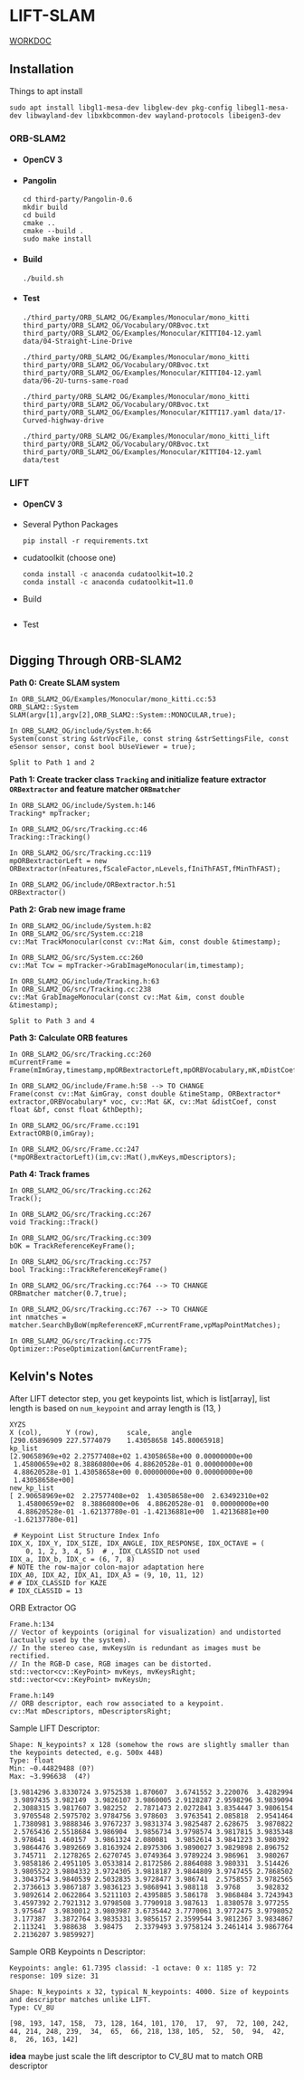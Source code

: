 # LIFT-SLAM

[WORKDOC](https://docs.google.com/document/d/1vHbQIUsuTtM1g_gCduerTWzS3t2Z4YODiUfZuolXTvg/edit
)

## Installation

Things to apt install

```
sudo apt install libgl1-mesa-dev libglew-dev pkg-config libegl1-mesa-dev libwayland-dev libxkbcommon-dev wayland-protocols libeigen3-dev
```

### ORB-SLAM2

- #### OpenCV 3 

- #### Pangolin

  ```
  cd third-party/Pangolin-0.6
  mkdir build
  cd build
  cmake ..
  cmake --build .
  sudo make install
  ```

- #### Build

  ```
  ./build.sh
  ```

- #### Test

  ```
  ./third_party/ORB_SLAM2_OG/Examples/Monocular/mono_kitti third_party/ORB_SLAM2_OG/Vocabulary/ORBvoc.txt third_party/ORB_SLAM2_OG/Examples/Monocular/KITTI04-12.yaml data/04-Straight-Line-Drive
  
  ./third_party/ORB_SLAM2_OG/Examples/Monocular/mono_kitti third_party/ORB_SLAM2_OG/Vocabulary/ORBvoc.txt third_party/ORB_SLAM2_OG/Examples/Monocular/KITTI04-12.yaml data/06-2U-turns-same-road
  
  ./third_party/ORB_SLAM2_OG/Examples/Monocular/mono_kitti third_party/ORB_SLAM2_OG/Vocabulary/ORBvoc.txt third_party/ORB_SLAM2_OG/Examples/Monocular/KITTI17.yaml data/17-Curved-highway-drive
  
  ./third_party/ORB_SLAM2_OG/Examples/Monocular/mono_kitti_lift third_party/ORB_SLAM2_OG/Vocabulary/ORBvoc.txt third_party/ORB_SLAM2_OG/Examples/Monocular/KITTI04-12.yaml data/test
  ```
  
  

### LIFT

- #### OpenCV 3

- Several Python Packages

  ```
  pip install -r requirements.txt
  ```

  

- cudatoolkit (choose one)

  ```
  conda install -c anaconda cudatoolkit=10.2
  conda install -c anaconda cudatoolkit=11.0
  ```

  

- Build

  ```
  ```

  

- Test

  ```
  ```

  

## Digging Through ORB-SLAM2

**Path 0: Create SLAM system**

```
In ORB_SLAM2_OG/Examples/Monocular/mono_kitti.cc:53
ORB_SLAM2::System SLAM(argv[1],argv[2],ORB_SLAM2::System::MONOCULAR,true);

In ORB_SLAM2_OG/include/System.h:66
System(const string &strVocFile, const string &strSettingsFile, const eSensor sensor, const bool bUseViewer = true);

Split to Path 1 and 2
```

**Path 1: Create tracker class `Tracking` and initialize feature extractor `ORBextractor` and feature matcher `ORBmatcher`**

```
In ORB_SLAM2_OG/include/System.h:146
Tracking* mpTracker;

In ORB_SLAM2_OG/src/Tracking.cc:46
Tracking::Tracking()

In ORB_SLAM2_OG/src/Tracking.cc:119
mpORBextractorLeft = new ORBextractor(nFeatures,fScaleFactor,nLevels,fIniThFAST,fMinThFAST);

In ORB_SLAM2_OG/include/ORBextractor.h:51
ORBextractor()
```

**Path 2: Grab new image frame**

```
In ORB_SLAM2_OG/include/System.h:82
In ORB_SLAM2_OG/src/System.cc:218
cv::Mat TrackMonocular(const cv::Mat &im, const double &timestamp);

In ORB_SLAM2_OG/src/System.cc:260
cv::Mat Tcw = mpTracker->GrabImageMonocular(im,timestamp);

In ORB_SLAM2_OG/include/Tracking.h:63
In ORB_SLAM2_OG/src/Tracking.cc:238
cv::Mat GrabImageMonocular(const cv::Mat &im, const double &timestamp);

Split to Path 3 and 4
```

**Path 3: Calculate ORB features**

```
In ORB_SLAM2_OG/src/Tracking.cc:260
mCurrentFrame = Frame(mImGray,timestamp,mpORBextractorLeft,mpORBVocabulary,mK,mDistCoef,mbf,mThDepth);

In ORB_SLAM2_OG/include/Frame.h:58 --> TO CHANGE
Frame(const cv::Mat &imGray, const double &timeStamp, ORBextractor* extractor,ORBVocabulary* voc, cv::Mat &K, cv::Mat &distCoef, const float &bf, const float &thDepth);

In ORB_SLAM2_OG/src/Frame.cc:191
ExtractORB(0,imGray);

In ORB_SLAM2_OG/src/Frame.cc:247
(*mpORBextractorLeft)(im,cv::Mat(),mvKeys,mDescriptors);
```

**Path 4: Track frames**

```
In ORB_SLAM2_OG/src/Tracking.cc:262
Track();

In ORB_SLAM2_OG/src/Tracking.cc:267
void Tracking::Track()

In ORB_SLAM2_OG/src/Tracking.cc:309
bOK = TrackReferenceKeyFrame();

In ORB_SLAM2_OG/src/Tracking.cc:757
bool Tracking::TrackReferenceKeyFrame()

In ORB_SLAM2_OG/src/Tracking.cc:764 --> TO CHANGE
ORBmatcher matcher(0.7,true);

In ORB_SLAM2_OG/src/Tracking.cc:767 --> TO CHANGE
int nmatches = matcher.SearchByBoW(mpReferenceKF,mCurrentFrame,vpMapPointMatches);

In ORB_SLAM2_OG/src/Tracking.cc:775
Optimizer::PoseOptimization(&mCurrentFrame);
```



## Kelvin's Notes

After LIFT detector step, you get keypoints list, which is list[array], list length is based on `num_keypoint` and array length is (13, ) 

```
XYZS
X (col),      Y (row),       scale,     angle
[290.65896909 227.5774079    1.43058658 145.80065918]
kp_list
[2.90658969e+02 2.27577408e+02 1.43058658e+00 0.00000000e+00
 1.45800659e+02 8.38860800e+06 4.88620528e-01 0.00000000e+00
 4.88620528e-01 1.43058658e+00 0.00000000e+00 0.00000000e+00
 1.43058658e+00]
new_kp_list
[ 2.90658969e+02  2.27577408e+02  1.43058658e+00  2.63492310e+02
  1.45800659e+02  8.38860800e+06  4.88620528e-01  0.00000000e+00
  4.88620528e-01 -1.62137780e-01 -1.42136881e+00  1.42136881e+00
 -1.62137780e-01]
 
 # Keypoint List Structure Index Info
IDX_X, IDX_Y, IDX_SIZE, IDX_ANGLE, IDX_RESPONSE, IDX_OCTAVE = (
    0, 1, 2, 3, 4, 5)  # , IDX_CLASSID not used
IDX_a, IDX_b, IDX_c = (6, 7, 8)
# NOTE the row-major colon-major adaptation here
IDX_A0, IDX_A2, IDX_A1, IDX_A3 = (9, 10, 11, 12)
# # IDX_CLASSID for KAZE
# IDX_CLASSID = 13
```



ORB Extractor OG

```
Frame.h:134
// Vector of keypoints (original for visualization) and undistorted (actually used by the system).
// In the stereo case, mvKeysUn is redundant as images must be rectified.
// In the RGB-D case, RGB images can be distorted.
std::vector<cv::KeyPoint> mvKeys, mvKeysRight;
std::vector<cv::KeyPoint> mvKeysUn;

Frame.h:149
// ORB descriptor, each row associated to a keypoint.
cv::Mat mDescriptors, mDescriptorsRight;
```

Sample LIFT Descriptor:

```
Shape: N_keypoints? x 128 (somehow the rows are slightly smaller than the keypoints detected, e.g. 500x 448)
Type: float
Min: ~0.44829488 (0?)
Max: ~3.996638	(4?)

[3.9814296 3.8330724 3.9752538 1.870607  3.6741552 3.220076  3.4282994
 3.9897435 3.982149  3.9826107 3.9860005 2.9128287 2.9598296 3.9839094
 2.3088315 3.9817607 3.982252  2.7871473 2.0272841 3.8354447 3.9806154
 3.9705548 2.5975702 3.9784756 3.978603  3.9763541 2.085818  2.9541464
 1.7380981 3.9888346 3.9767237 3.9831374 3.9825487 2.628675  3.9870822
 2.5765436 2.5518684 3.986904  3.9856734 3.9798574 3.9817815 3.9835348
 3.978641  3.460157  3.9861324 2.080081  3.9852614 3.9841223 3.980392
 3.9864476 3.9892669 3.8163924 2.8975306 3.9890027 3.9829898 2.896752
 3.745711  2.1278265 2.6270745 3.0749364 3.9789224 3.986961  3.980267
 3.9858186 2.4951105 3.0533814 2.8172586 2.8864088 3.980331  3.514426
 3.9805522 3.9804332 3.9724305 3.9818187 3.9844809 3.9747455 2.7868502
 3.3043754 3.9840539 2.5032835 3.9728477 3.986741  2.5758557 3.9782565
 2.3736613 3.9867187 3.9836123 3.9868941 3.988118  3.9768    3.982832
 3.9892614 2.0622864 3.5211103 2.4395885 3.586178  3.9868484 3.7243943
 3.4597392 2.7921312 3.9798508 3.7790918 3.987613  1.8380578 3.977255
 3.975647  3.9830012 3.9803987 3.6735442 3.7770061 3.9772475 3.9798052
 3.177387  3.3872764 3.9835331 3.9856157 2.3599544 3.9812367 3.9834867
 2.113241  3.988638  3.98475   2.3379493 3.9758124 3.2461414 3.9867764
 2.2136207 3.9859927]
```

Sample ORB Keypoints n Descriptor:

```
Keypoints: angle: 61.7395 classid: -1 octave: 0 x: 1185 y: 72 response: 109 size: 31

Shape: N_keypoints x 32, typical N_keypoints: 4000. Size of keypoints and descriptor matches unlike LIFT.
Type: CV_8U

[98, 193, 147, 158,  73, 128, 164, 101, 170,  17,  97,  72, 100, 242,  44, 214, 248, 239,  34,  65,  66, 218, 138, 105,  52,  50,  94,  42,   8,  26, 163, 142]
```

**idea** maybe just scale the lift descriptor to CV_8U mat to match ORB descriptor

